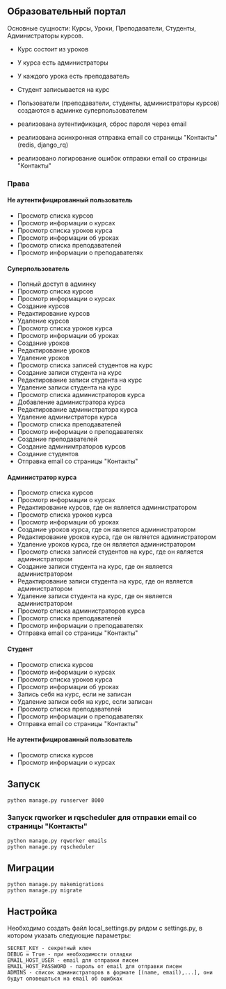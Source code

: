 ## Образовательный портал
Основные сущности: Курсы, Уроки, Преподаватели, Студенты, Администраторы курсов.

- Курс состоит из уроков
- У курса есть администраторы
- У каждого урока есть преподаватель
- Студент записывается на курс
- Пользователи (преподаватели, студенты, администраторы курсов) создаются в админке суперпользователем

- реализована аутентификация, сброс пароля через email
- реализована асинхронная отправка email со страницы "Контакты" (redis, django_rq)
- реализовано логирование ошибок отправки email со страницы "Контакты"

### Права
#### Не аутентифицированный пользователь
- Просмотр списка курсов
- Просмотр информации о курсах
- Просмотр списка уроков курса
- Просмотр информации об уроках
- Просмотр списка преподавателей
- Просмотр информации о преподавателях

#### Суперпользователь
- Полный доступ в админку
- Просмотр списка курсов
- Просмотр информации о курсах
- Создание курсов
- Редактирование курсов
- Удаление курсов
- Просмотр списка уроков курса
- Просмотр информации об уроках
- Создание уроков
- Редактирование уроков
- Удаление уроков
- Просмотр списка записей студентов на курс
- Создание записи студента на курс
- Редактирование записи студента на курс
- Удаление записи студента на курс
- Просмотр списка администраторов курса
- Добавление администратора курса
- Редактирование администратора курса
- Удаление администратора курса
- Просмотр списка преподавателей
- Просмотр информации о преподавателях
- Создание преподавателей
- Создание админимтраторов курсов
- Создание студентов
- Отправка email со страницы "Контакты"

#### Администратор курса
- Просмотр списка курсов
- Просмотр информации о курсах
- Редактирование курсов, где он является администратором
- Просмотр списка уроков курса
- Просмотр информации об уроках
- Создание уроков курса, где он является администратором
- Редактирование уроков курса, где он является администратором
- Удаление уроков курса, где он является администратором
- Просмотр списка записей студентов на курс, где он является администратором
- Создание записи студента на курс, где он является администратором
- Редактирование записи студента на курс, где он является администратором
- Удаление записи студента на курс, где он является администратором
- Просмотр списка администраторов курса
- Просмотр списка преподавателей
- Просмотр информации о преподавателях
- Отправка email со страницы "Контакты"

#### Студент
- Просмотр списка курсов
- Просмотр информации о курсах
- Просмотр списка уроков курса
- Просмотр информации об уроках
- Запись себя на курс, если не записан
- Удаление записи себя на курс, если записан
- Просмотр списка преподавателей
- Просмотр информации о преподавателях
- Отправка email со страницы "Контакты"

#### Не аутентифицированный пользователь
- Просмотр списка курсов
- Просмотр информации о курсах


## Запуск
~~~
python manage.py runserver 8000
~~~

### Запуск rqworker и rqscheduler для отправки email со страницы "Контакты"
~~~
python manage.py rqworker emails
python manage.py rqscheduler
~~~

## Миграции
~~~
python manage.py makemigrations
python manage.py migrate
~~~

## Настройка
Необходимо создать файл local_settings.py рядом с settings.py, в котором указать следующие параметры:
~~~
SECRET_KEY - секретный ключ
DEBUG = True - при необходимости отладки
EMAIL_HOST_USER - email для отправки писем
EMAIL_HOST_PASSWORD - пароль от email для отправки писем
ADMINS - список администраторов в формате [(name, email),...], они будут оповещаться на email об ошибках
~~~